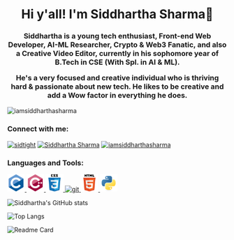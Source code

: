 <h1 align="center">Hi y'all! I'm Siddhartha Sharma👋</h1>
<h3 align="center">Siddhartha is a young tech enthusiast, Front-end Web Developer, AI-ML Researcher, Crypto & Web3 Fanatic, and also a Creative Video Editor, currently in his sophomore year of B.Tech in CSE (With Spl. in AI & ML). 

He's a very focused and creative individual who is thriving hard & passionate about new tech. He likes to be creative and add a Wow factor in everything he does.</h3>

<p align="left"> <img src="https://komarev.com/ghpvc/?username=iamsiddharthasharma&label=Profile%20views&color=0e75b6&style=flat" alt="iamsiddharthasharma" /> </p>

<h3 align="left">Connect with me:</h3>
<p align="left">
<a href="https://twitter.com/sidtight" target="blank"><img align="center" src="https://uxwing.com/wp-content/themes/uxwing/download/10-brands-and-social-media/twitter-round-line-color.svg" alt="sidtight" height="30" width="40" /></a>
<a href="https://www.linkedin.com/in/siddhartha-sharma-105b03202/" target="blank"><img align="center" src="https://uxwing.com/wp-content/themes/uxwing/download/10-brands-and-social-media/linkedin-round-line-color.svg" alt="Siddhartha Sharma" height="30" width="40" /></a>
<a href="https://instagram.com/iamsiddharthasharma" target="blank"><img align="center" src="https://uxwing.com/wp-content/themes/uxwing/download/10-brands-and-social-media/instagram-round-line-color.svg" alt="iamsiddharthasharma" height="30" width="40" /></a>
</p>

<h3 align="left">Languages and Tools:</h3>
<p align="left"> <a href="https://www.cprogramming.com/" target="_blank"> <img src="https://raw.githubusercontent.com/devicons/devicon/master/icons/c/c-original.svg" alt="c" width="40" height="40"/> </a> <a href="https://www.w3schools.com/cpp/" target="_blank"> <img src="https://raw.githubusercontent.com/devicons/devicon/master/icons/cplusplus/cplusplus-original.svg" alt="cplusplus" width="40" height="40"/> </a> <a href="https://www.w3schools.com/css/" target="_blank"> <img src="https://raw.githubusercontent.com/devicons/devicon/master/icons/css3/css3-original-wordmark.svg" alt="css3" width="40" height="40"/> </a> <a href="https://git-scm.com/" target="_blank"> <img src="https://www.vectorlogo.zone/logos/git-scm/git-scm-icon.svg" alt="git" width="40" height="40"/> </a> <a href="https://www.w3.org/html/" target="_blank"> <img src="https://raw.githubusercontent.com/devicons/devicon/master/icons/html5/html5-original-wordmark.svg" alt="html5" width="40" height="40"/> </a> <a href="https://www.python.org" target="_blank"> <img src="https://raw.githubusercontent.com/devicons/devicon/master/icons/python/python-original.svg" alt="python" width="40" height="40"/> </a> </p>

![Siddhartha's GitHub stats](https://github-readme-stats.vercel.app/api?username=iamsiddharthasharma&show_icons=true&theme=radical)

![Top Langs](https://github-readme-stats.vercel.app/api/top-langs/?username=iamsiddharthasharma&langs_count=8)

![Readme Card](https://github-readme-stats.vercel.app/api/pin/?username=iamsiddharthasharma&repo=COVID-HELP-WEB-APP)
